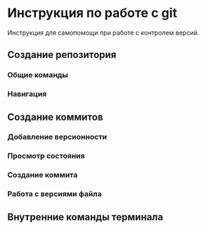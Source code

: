 # **Инструкция по работе с git**

Инструкция для самопомощи при работе с контролем версий.

## Создание репозитория

### Общие команды

### Навигация

## Создание коммитов

### Добавление версионности

### Просмотр состояния

### Создание коммита

### Работа с версиями файла

## Внутренние команды терминала
